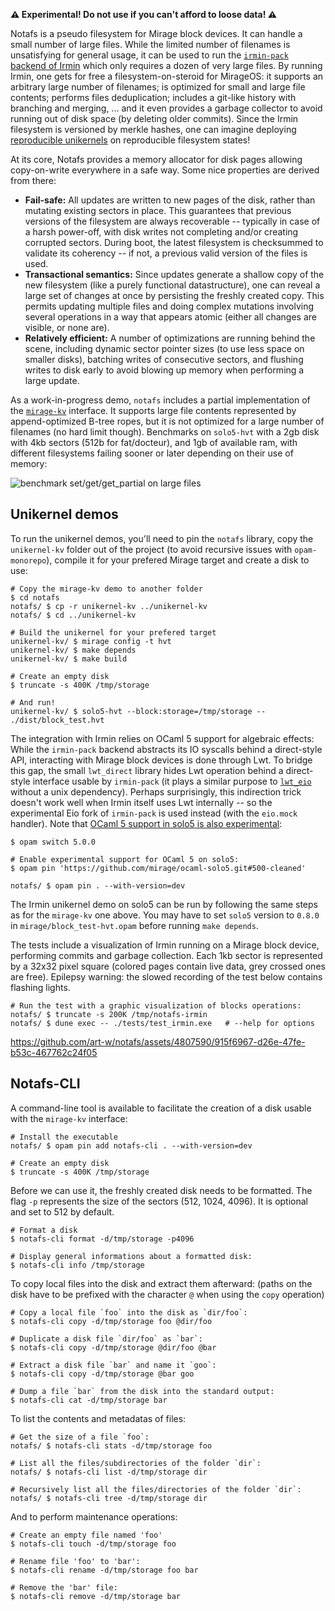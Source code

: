 **:warning: Experimental! Do not use if you can't afford to loose data! :warning:**

Notafs is a pseudo filesystem for Mirage block devices. It can handle a small number of large files. While the limited number of filenames is unsatisfying for general usage, it can be used to run the [`irmin-pack` backend of Irmin](https://mirage.github.io/irmin/irmin-pack/) which only requires a dozen of very large files. By running Irmin, one gets for free a filesystem-on-steroid for MirageOS: it supports an arbitrary large number of filenames; is optimized for small and large file contents; performs files deduplication; includes a git-like history with branching and merging, ... and it even provides a garbage collector to avoid running out of disk space (by deleting older commits). Since the Irmin filesystem is versioned by merkle hashes, one can imagine deploying [reproducible unikernels](https://robur.coop/Projects/Reproducible_builds) on reproducible filesystem states!

At its core, Notafs provides a memory allocator for disk pages allowing copy-on-write everywhere in a safe way. Some nice properties are derived from there:

- **Fail-safe:** All updates are written to new pages of the disk, rather than mutating existing sectors in place. This guarantees that previous versions of the filesystem are always recoverable -- typically in case of a harsh power-off, with disk writes not completing and/or creating corrupted sectors. During boot, the latest filesystem is checksummed to validate its coherency -- if not, a previous valid version of the files is used.
- **Transactional semantics:** Since updates generate a shallow copy of the new filesystem (like a purely functional datastructure), one can reveal a large set of changes at once by persisting the freshly created copy. This permits updating multiple files and doing complex mutations involving several operations in a way that appears atomic (either all changes are visible, or none are).
- **Relatively efficient:** A number of optimizations are running behind the scene, including dynamic sector pointer sizes (to use less space on smaller disks), batching writes of consecutive sectors, and flushing writes to disk early to avoid blowing up memory when performing a large update.

As a work-in-progress demo, `notafs` includes a partial implementation of the [`mirage-kv`](https://ocaml.org/p/mirage-kv) interface. It supports large file contents represented by append-optimized B-tree ropes, but it is not optimized for a large number of filenames (no hard limit though). Benchmarks on `solo5-hvt` with a 2gb disk with 4kb sectors (512b for fat/docteur), and 1gb of available ram, with different filesystems failing sooner or later depending on their use of memory:

![benchmark `set/get/get_partial` on large files](https://art-w.github.io/notafs/bench.png)

## Unikernel demos

To run the unikernel demos, you'll need to pin the `notafs` library, copy the `unikernel-kv` folder out of the project (to avoid recursive issues with `opam-monorepo`), compile it for your prefered Mirage target and create a disk to use:

```shell
# Copy the mirage-kv demo to another folder
$ cd notafs
notafs/ $ cp -r unikernel-kv ../unikernel-kv
notafs/ $ cd ../unikernel-kv

# Build the unikernel for your prefered target
unikernel-kv/ $ mirage config -t hvt
unikernel-kv/ $ make depends
unikernel-kv/ $ make build

# Create an empty disk
$ truncate -s 400K /tmp/storage

# And run!
unikernel-kv/ $ solo5-hvt --block:storage=/tmp/storage -- ./dist/block_test.hvt
```

The integration with Irmin relies on OCaml 5 support for algebraic effects: While the `irmin-pack` backend abstracts its IO syscalls behind a direct-style API, interacting with Mirage block devices is done through Lwt. To bridge this gap, the small `lwt_direct` library hides Lwt operation behind a direct-style interface usable by `irmin-pack` (it plays a similar purpose to [`lwt_eio`](https://github.com/ocaml-multicore/lwt_eio) without a unix dependency). Perhaps surprisingly, this indirection trick doesn't work well when Irmin itself uses Lwt internally -- so the experimental Eio fork of `irmin-pack` is used instead (with the `eio.mock` handler). Note that [OCaml 5 support in solo5 is also experimental](https://github.com/mirage/ocaml-solo5/pull/124):

```shell
$ opam switch 5.0.0

# Enable experimental support for OCaml 5 on solo5:
$ opam pin 'https://github.com/mirage/ocaml-solo5.git#500-cleaned'

notafs/ $ opam pin . --with-version=dev
```

The Irmin unikernel demo on solo5 can be run by following the same steps as for the `mirage-kv` one above. You may have to set `solo5` version to `0.8.0` in `mirage/block_test-hvt.opam` before running `make depends`.

The tests include a visualization of Irmin running on a Mirage block device, performing commits and garbage collection. Each 1kb sector is represented by a 32x32 pixel square (colored pages contain live data, grey crossed ones are free). Epilepsy warning: the slowed recording of the test below contains flashing lights.

```
# Run the test with a graphic visualization of blocks operations:
notafs/ $ truncate -s 200K /tmp/notafs-irmin
notafs/ $ dune exec -- ./tests/test_irmin.exe   # --help for options
```

https://github.com/art-w/notafs/assets/4807590/915f6967-d26e-47fe-b53c-467762c24f05

## Notafs-CLI

A command-line tool is available to facilitate the creation of a disk usable with the `mirage-kv` interface:

```shell
# Install the executable
notafs/ $ opam pin add notafs-cli . --with-version=dev

# Create an empty disk
$ truncate -s 400K /tmp/storage
```

Before we can use it, the freshly created disk needs to be formatted. The flag `-p` represents the size of the sectors (512, 1024, 4096). It is optional and set to 512 by default.

```shell
# Format a disk
$ notafs-cli format -d/tmp/storage -p4096

# Display general informations about a formatted disk:
$ notafs-cli info /tmp/storage
```

To copy local files into the disk and extract them afterward: (paths on the disk have to be prefixed with the character `@` when using the `copy` operation)

```shell
# Copy a local file `foo` into the disk as `dir/foo`:
$ notafs-cli copy -d/tmp/storage foo @dir/foo

# Duplicate a disk file `dir/foo` as `bar`:
$ notafs-cli copy -d/tmp/storage @dir/foo @bar

# Extract a disk file `bar` and name it `goo`:
$ notafs-cli copy -d/tmp/storage @bar goo

# Dump a file `bar` from the disk into the standard output:
$ notafs-cli cat -d/tmp/storage bar
```

To list the contents and metadatas of files:

```shell
# Get the size of a file `foo`:
notafs/ $ notafs-cli stats -d/tmp/storage foo

# List all the files/subdirectories of the folder `dir`:
notafs/ $ notafs-cli list -d/tmp/storage dir

# Recursively list all the files/directories of the folder `dir`:
notafs/ $ notafs-cli tree -d/tmp/storage dir
```

And to perform maintenance operations:

```shell
# Create an empty file named 'foo'
$ notafs-cli touch -d/tmp/storage foo

# Rename file 'foo' to 'bar':
$ notafs-cli rename -d/tmp/storage foo bar

# Remove the 'bar' file:
$ notafs-cli remove -d/tmp/storage bar
```
